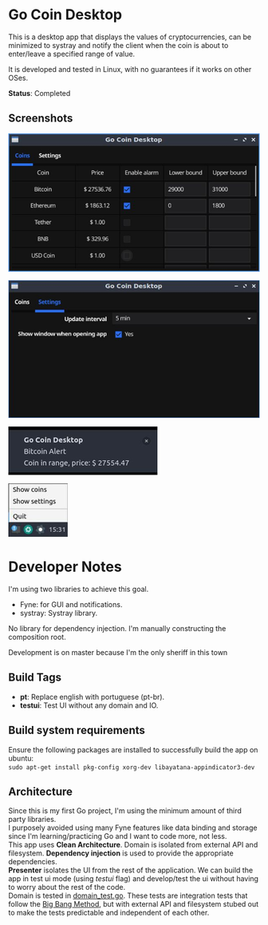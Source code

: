 # Go Coin Desktop

This is a desktop app that displays the values of cryptocurrencies, can be minimized to systray and notify the client when the coin is about to enter/leave a specified range of value.

It is developed and tested in Linux, with no guarantees if it works on other OSes.

**Status**: Completed

## Screenshots

![Coin Tab](https://raw.githubusercontent.com/dantas/gocoindesktop/master/.github/readmedia/coins.jpg)

![Settings Tab](https://raw.githubusercontent.com/dantas/gocoindesktop/master/.github/readmedia/settings.jpg)

![Alert Notification](https://raw.githubusercontent.com/dantas/gocoindesktop/master/.github/readmedia/alert.jpg)

![System Tray](https://raw.githubusercontent.com/dantas/gocoindesktop/master/.github/readmedia/systemtray.jpg)

# Developer Notes

I'm using two libraries to achieve this goal.
- Fyne: for GUI and notifications.
- systray: Systray library. 

No library for dependency injection. I'm manually constructing the composition root.

Development is on master because I'm the only sheriff in this town

## Build Tags

- **pt**: Replace english with portuguese (pt-br).
- **testui**: Test UI without any domain and IO.

## Build system requirements

Ensure the following packages are installed to successfully build the app on ubuntu:  
    ```sudo apt-get install pkg-config xorg-dev libayatana-appindicator3-dev```

## Architecture

Since this is my first Go project, I'm using the minimum amount of third party libraries.  
I purposely avoided using many Fyne features like data binding and storage since I'm learning/practicing Go and I want to code more, not less.  
This app uses **Clean Architecture**. Domain is isolated from external API and filesystem. **Dependency injection** is used to provide the appropriate dependencies.  
**Presenter** isolates the UI from the rest of the application. We can build the app in test ui mode (using *testui* flag) and develop/test the ui without having to worry about the rest of the code.  
Domain is tested in [domain_test.go](https://github.com/dantas/gocoindesktop/blob/master/domain/domain_test.go). These tests are integration tests that follow the [Big Bang Method](https://www.linkedin.com/advice/0/how-can-big-bang-integration-testing-save-time), but with external API and filesystem stubed out to make the tests predictable and independent of each other.
